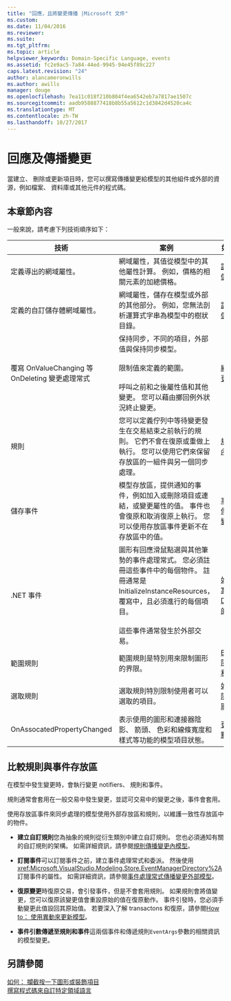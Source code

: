 ```yaml
---
title: "回應，且將變更傳播 |Microsoft 文件"
ms.custom: 
ms.date: 11/04/2016
ms.reviewer: 
ms.suite: 
ms.tgt_pltfrm: 
ms.topic: article
helpviewer_keywords: Domain-Specific Language, events
ms.assetid: fc2e9ac5-7a84-44ed-9945-94e45f89c227
caps.latest.revision: "24"
author: alancameronwills
ms.author: awills
manager: douge
ms.openlocfilehash: 7ea11c018f210b804f4ea6542eb7a7817ae1507c
ms.sourcegitcommit: aadb9588877418b8b55a5612c1d3842d4520ca4c
ms.translationtype: MT
ms.contentlocale: zh-TW
ms.lasthandoff: 10/27/2017
---
```

# <a name="responding-to-and-propagating-changes"></a>回應及傳播變更
當建立、 刪除或更新項目時，您可以撰寫傳播變更給模型的其他組件或外部的資源，例如檔案、 資料庫或其他元件的程式碼。  
  
## <a name="in-this-section"></a>本章節內容  
 一般來說，請考慮下列技術順序如下：  
  
|技術|案例|如需詳細資訊|  
|---------------|---------------|--------------------------|  
|定義導出的網域屬性。|網域屬性，其值從模型中的其他屬性計算。 例如，價格的相關元素的加總價格。|[計算及自訂的儲存區屬性](../modeling/calculated-and-custom-storage-properties.md)|  
|定義的自訂儲存體網域屬性。|網域屬性，儲存在模型或外部的其他部分。 例如，您無法剖析運算式字串為模型中的樹狀目錄。|[計算及自訂的儲存區屬性](../modeling/calculated-and-custom-storage-properties.md)|  
|覆寫 OnValueChanging 等 OnDeleting 變更處理常式|保持同步，不同的項目，外部值與保持同步模型。<br /><br /> 限制值來定義的範圍。<br /><br /> 呼叫之前和之後屬性值和其他變更。 您可以藉由擲回例外狀況終止變更。|[網域屬性值變更處理常式](../modeling/domain-property-value-change-handlers.md)|  
|規則|您可以定義佇列中等待變更發生在交易結束之前執行的規則。 它們不會在復原或重做上執行。 您可以使用它們來保留存放區的一組件與另一個同步處理。|[規則傳播模型內的變更](../modeling/rules-propagate-changes-within-the-model.md)|  
|儲存事件|模型存放區，提供通知的事件，例如加入或刪除項目或連結，或變更屬性的值。 事件也會復原和取消復原上執行。 您可以使用存放區事件更新不在存放區中的值。|[事件處理常式傳播模型外的變更](../modeling/event-handlers-propagate-changes-outside-the-model.md)|  
|.NET 事件|圖形有回應滑鼠點選與其他筆勢的事件處理常式。 您必須註冊這些事件中的每個物件。 註冊通常是 InitializeInstanceResources，覆寫中，且必須進行的每個項目。<br /><br /> 這些事件通常發生於外部交易。|[如何：攔截圖案或 Decorator 上的點選](../modeling/how-to-intercept-a-click-on-a-shape-or-decorator.md)|  
|範圍規則|範圍規則是特別用來限制圖形的界限。|[BoundsRules 限制圖案位置和大小](../modeling/boundsrules-constrain-shape-location-and-size.md)|  
|選取規則|選取規則特別限制使用者可以選取的項目。|[如何：存取及限制目前的選取範圍](../modeling/how-to-access-and-constrain-the-current-selection.md)|  
|OnAssocatedPropertyChanged|表示使用的圖形和連接器陰影、 箭頭、 色彩和線條寬度和樣式等功能的模型項目狀態。|[更新圖案和接點來反映模型](../modeling/updating-shapes-and-connectors-to-reflect-the-model.md)|  
  
## <a name="comparing-rules-and-store-events"></a>**比較規則與事件存放區**  
 在模型中發生變更時，會執行變更 notifiers、 規則和事件。  
  
 規則通常會套用在一般交易中發生變更，並認可交易中的變更之後，事件會套用。  
  
 使用存放區事件來同步處理的模型使用外部存放區和規則，以維護一致性存放區中的物件。  
  
-   **建立自訂規則**您為抽象的規則從衍生類別中建立自訂規則。 您也必須通知有關的自訂規則的架構。 如需詳細資訊，請參閱[規則傳播變更內模型](../modeling/rules-propagate-changes-within-the-model.md)。  
  
-   **訂閱事件**可以訂閱事件之前，建立事件處理常式和委派。 然後使用<xref:Microsoft.VisualStudio.Modeling.Store.EventManagerDirectory%2A>訂閱事件的屬性。 如需詳細資訊，請參閱[事件處理常式傳播變更外部模型](../modeling/event-handlers-propagate-changes-outside-the-model.md)。  
  
-   **復原變更**時復原交易，會引發事件，但是不會套用規則。 如果規則會將值變更，您可以復原該變更值會重設原始的值在復原動作。 事件引發時，您必須手動變更此值設回其原始值。 若要深入了解 transactons 和復原，請參閱[How to： 使用異動來更新模型](../modeling/how-to-use-transactions-to-update-the-model.md)。  
  
-   **事件引數傳遞至規則和事件**這兩個事件和傳遞規則`EventArgs`參數的相關資訊的模型變更。  
  
## <a name="see-also"></a>另請參閱  
 [如何： 攔截按一下圖形或裝飾項目](../modeling/how-to-intercept-a-click-on-a-shape-or-decorator.md)   
 [撰寫程式碼來自訂特定領域語言](../modeling/writing-code-to-customise-a-domain-specific-language.md)